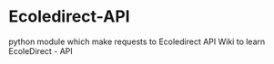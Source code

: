 # Ecoledirect-API
python module which make requests to Ecoledirect API
Wiki to learn EcoleDirect - API
